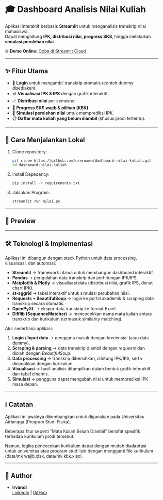 # 🎓 Dashboard Analisis Nilai Kuliah

Aplikasi interaktif berbasis **Streamlit** untuk menganalisis transkrip nilai mahasiswa.  
Dapat menghitung **IPK, distribusi nilai, progress SKS**, hingga melakukan **simulasi perolehan nilai**.

🌐 **Demo Online**: [Coba di Streamlit Cloud](https://dashboard-nilai.streamlit.app/)

---

## ✨ Fitur Utama
- 🔑 **Login** untuk mengambil transkrip otomatis (contoh dummy disediakan).
- 📊 **Visualisasi IPK & IPS** dengan grafik interaktif.
- 📈 **Distribusi nilai** per semester.
- 🎯 **Progress SKS wajib & pilihan (KBK)**.
- 🧮 **Simulasi perolehan nilai** untuk memprediksi IPK.
- 📋 **Daftar mata kuliah yang belum diambil** (khusus prodi tertentu).

---

## 🚀 Cara Menjalankan Lokal
1. Clone repository:
   ```bash
   git clone https://github.com/username/dashboard-nilai-kuliah.git
   cd dashboard-nilai-kuliah
2. Install Depedency:
   ```bash
   pip install -r requirements.txt
3. Jalankan Program:
   ```bash
   streamlit run nilai.py

---

## 📸 Preview


---

## 🛠️ Teknologi & Implementasi

Aplikasi ini dibangun dengan stack Python untuk data processing, visualisasi, dan automasi:

- **Streamlit** → framework utama untuk membangun dashboard interaktif.
- **Pandas** → pengolahan data transkrip dan perhitungan IPK/IPS.
- **Matplotlib & Plotly** → visualisasi data (distribusi nilai, grafik IPS, donut chart IPK).
- **st-aggrid** → tabel interaktif untuk simulasi perubahan nilai.
- **Requests + BeautifulSoup** → login ke portal akademik & scraping data transkrip secara otomatis.
- **OpenPyXL** → ekspor data transkrip ke format Excel.
- **Difflib (SequenceMatcher)** → mencocokkan nama mata kuliah antara transkrip dan kurikulum (termasuk similarity matching).

Alur sederhana aplikasi:
1. **Login / Input data** → pengguna masuk dengan kredensial (atau data dummy).
2. **Scraping & parsing** → data transkrip diambil dengan *requests* dan diolah dengan *BeautifulSoup*.
3. **Data processing** → transkrip dibersihkan, dihitung IPK/IPS, serta dicocokkan dengan kurikulum.
4. **Visualisasi** → hasil analisis ditampilkan dalam bentuk grafik interaktif dan tabel dinamis.
5. **Simulasi** → pengguna dapat mengubah nilai untuk memprediksi IPK masa depan.

---

## ℹ️ Catatan

Aplikasi ini awalnya dikembangkan untuk digunakan pada Universitas Airlangga (Program Studi Fisika).

Beberapa fitur seperti "Mata Kuliah Belum Diambil" bersifat spesifik terhadap kurikulum prodi tersebut.

Namun, logika pencocokan kurikulum dapat dengan mudah diadaptasi untuk universitas atau program studi lain dengan mengganti file kurikulum (data/mk wajib.xlsx, data/mk kbk.xlsx).

---

## 👤 Author
- **Irvandi**  
  [LinkedIn](https://www.linkedin.com/in/irvandddi/) | [GitHub](https://github.com/username)












